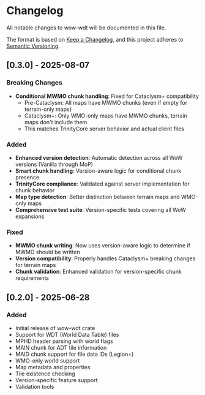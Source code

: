 # Changelog

All notable changes to wow-wdt will be documented in this file.

The format is based on [Keep a Changelog](https://keepachangelog.com/en/1.0.0/),
and this project adheres to [Semantic Versioning](https://semver.org/spec/v2.0.0.html).

## [0.3.0] - 2025-08-07

### Breaking Changes

- **Conditional MWMO chunk handling**: Fixed for Cataclysm+ compatibility
  - Pre-Cataclysm: All maps have MWMO chunks (even if empty for terrain-only maps)
  - Cataclysm+: Only WMO-only maps have MWMO chunks, terrain maps don't include them
  - This matches TrinityCore server behavior and actual client files

### Added  

- **Enhanced version detection**: Automatic detection across all WoW versions (Vanilla through MoP)
- **Smart chunk handling**: Version-aware logic for conditional chunk presence
- **TrinityCore compliance**: Validated against server implementation for chunk behavior
- **Map type detection**: Better distinction between terrain maps and WMO-only maps
- **Comprehensive test suite**: Version-specific tests covering all WoW expansions

### Fixed

- **MWMO chunk writing**: Now uses version-aware logic to determine if MWMO should be written
- **Version compatibility**: Properly handles Cataclysm+ breaking changes for terrain maps
- **Chunk validation**: Enhanced validation for version-specific chunk requirements

## [0.2.0] - 2025-06-28

### Added

- Initial release of wow-wdt crate
- Support for WDT (World Data Table) files
- MPHD header parsing with world flags
- MAIN chunk for ADT tile information
- MAID chunk support for file data IDs (Legion+)
- WMO-only world support
- Map metadata and properties
- Tile existence checking
- Version-specific feature support
- Validation tools
